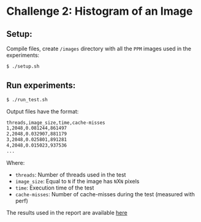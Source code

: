 # Challenge 2: Histogram of an Image

## Setup:
Compile files, create ```/images``` directory with all the ```PPM``` images used in the experiments:
```sh
$ ./setup.sh
```

## Run experiments:
```sh
$ ./run_test.sh
```

Output files have the format:
```sh
threads,image_size,time,cache-misses
1,2048,0.081244,861497
2,2048,0.032907,881179
3,2048,0.025801,891281
4,2048,0.015023,937536
...
```
Where:
- ```threads```: Number of threads used in the test
- ```image_size```: Equal to ```N``` if the image has ```N```X```N``` pixels
- ```time```: Execution time of the test
- ```cache-misses```: Number of cache-misses during the test (measured with perf)

The results used in the report are available [here](https://github.com/dmadariaga/multicore-programming-challenges/blob/master/2_Histogram/results2017-07-01-12:40:44.data)

